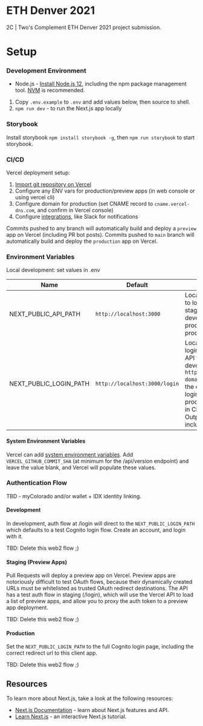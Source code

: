 # ETH Denver 2021

2C | Two's Complement ETH Denver 2021 project submission.

# Setup

### Development Environment

- Node.js - [Install Node.js 12](https://nodejs.org/en/), including the npm package management tool. [NVM](https://github.com/nvm-sh/nvm) is recommended.

1. Copy `.env.example` to `.env` and add values below, then source to shell.
2. `npm run dev` - to run the Next.js app locally

### Storybook

Install storybook `npm install storybook -g`, then `npm run storybook` to start storybook.

### CI/CD

Vercel deployment setup:

1. [Import git repository on Vercel](https://vercel.com/import/git)
2. Configure any ENV vars for production/preview apps (in web console or using vercel cli)
3. Configure domain for production (set CNAME record to `cname.vercel-dns.com`, and confirm in Vercel console)
4. Configure [integrations](https://vercel.com/integrations), like Slack for notifications

Commits pushed to any branch will automatically build and deploy a `preview` app on Vercel (including PR bot posts).
Commits pushed to `main` branch will automatically build and deploy the `production` app on Vercel.

### Environment Variables

Local development: set values in .env

| Name                   | Default                       | Description                                                                                                                                                                                                                                  |
| ---------------------- | ----------------------------- | -------------------------------------------------------------------------------------------------------------------------------------------------------------------------------------------------------------------------------------------- |
| NEXT_PUBLIC_API_PATH   | `http://localhost:3000`       | Location of API (set to localhost or staging for development, production for production)                                                                                                                                                     |
| NEXT_PUBLIC_LOGIN_PATH | `http://localhost:3000/login` | Location of Cognito login page. Use the API test flow in development/staging: `https://staging-api-domain/login`. Use the direct Cognito login page for production (find path in Cloud Formation Outputs - be sure to include redirect_url). |

#### System Environment Variables

Vercel can add [system environment variables](https://vercel.com/docs/build-step#system-environment-variables). Add `VERCEL_GITHUB_COMMIT_SHA` (at minimum for the /api/version endpoint) and leave the value blank, and Vercel will populate these values.

### Authentication Flow

TBD - myColorado and/or wallet + IDX identity linking.

#### Development

In development, auth flow at /login will direct to the `NEXT_PUBLIC_LOGIN_PATH` which defaults to a test Cognito login flow. Create an account, and login with it.

TBD: Delete this web2 flow ;)

#### Staging (Preview Apps)

Pull Requests will deploy a preview app on Vercel. Preview apps are notoriously difficult to test OAuth flows, because their dynamically created URLs must be whitelisted as trusted OAuth redirect destinations. The API has a test auth flow in staging (/login), which will use the Vercel API to load a list of preview apps, and allow you to proxy the auth token to a preview app deployment.

TBD: Delete this web2 flow ;)

#### Production

Set the `NEXT_PUBLIC_LOGIN_PATH` to the full Cognito login page, including the correct redirect url to this client app.

TBD: Delete this web2 flow ;)

## Resources

To learn more about Next.js, take a look at the following resources:

- [Next.js Documentation](https://nextjs.org/docs) - learn about Next.js features and API.
- [Learn Next.js](https://nextjs.org/learn) - an interactive Next.js tutorial.
